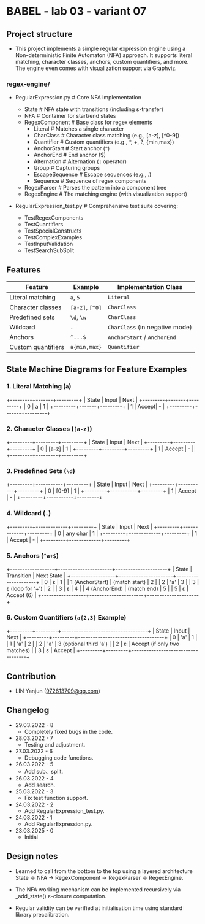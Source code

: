 # BABEL - lab 03 - variant 07

## Project structure

- This project implements a simple regular
   expression engine using a Non-deterministic
   Finite Automaton (NFA) approach. It supports
   literal matching, character classes, anchors,
   custom quantifiers, and more. The engine even
   comes with visualization support via Graphviz.

### regex-engine/

- RegularExpression.py # Core NFA implementation
   - State # NFA state with transitions
      (including ε-transfer)
   - NFA # Container for start/end states
   - RegexComponent # Base class for regex
      elements
      - Literal # Matches a single character
      - CharClass # Character class matching
         (e.g., [a-z], [^0-9])
      - Quantifier # Custom quantifiers
         (e.g., *, +, ?, {min,max})
      - AnchorStart # Start anchor (^)
      - AnchorEnd # End anchor ($)
      - Alternation # Alternation (`|` operator)
      - Group # Capturing groups
      - EscapeSequence # Escape sequences
         (e.g., \.)
      - Sequence # Sequence of regex components
   - RegexParser # Parses the pattern into
      a component tree
   - RegexEngine # The matching engine
      (with visualization support)

- RegularExpression_test.py # Comprehensive
   test suite covering:
   - TestRegexComponents
   - TestQuantifiers
   - TestSpecialConstructs
   - TestComplexExamples
   - TestInputValidation
   - TestSearchSubSplit

## Features

| Feature             | Example           | Implementation Class           |
|---------------------|-------------------|--------------------------------|
| Literal matching    | `a`, `5`          | `Literal`                      |
| Character classes   | `[a-z]`, `[^0]`   | `CharClass`                    |
| Predefined sets     | `\d`, `\w`        | `CharClass`                    |
| Wildcard            | `.`               | `CharClass` (in negative mode) |
| Anchors             | `^...$`           | `AnchorStart` / `AnchorEnd`    |
| Custom quantifiers  | `a{min,max}`      | `Quantifier`                   |

## State Machine Diagrams for Feature Examples

### 1. Literal Matching (`a`)

+---------+-------+---------+ | State | Input | Next |
+---------+-------+---------+ | 0 | a | 1 |
+---------+-------+---------+ | 1 | Accept| - |
+---------+-------+---------+

### 2. Character Classes (`[a-z]`)

+---------+---------+---------+ | State | Input | Next |
+---------+---------+---------+ | 0 | [a-z] | 1 |
+---------+---------+---------+ | 1 | Accept | - |
+---------+---------+---------+

### 3. Predefined Sets (`\d`)

+---------+-----------+---------+ | State | Input | Next |
+---------+-----------+---------+ | 0 | [0-9] | 1 |
+---------+-----------+---------+ | 1 | Accept | - |
+---------+-----------+---------+

### 4. Wildcard (`.`)

+---------+-------------+---------+ | State | Input | Next |
+---------+-------------+---------+ | 0 | any char | 1 |
+---------+-------------+---------+ | 1 | Accept | - |
+---------+-------------+---------+

### 5. Anchors (`^a+$`)

+------------------+----------------------+---------------------+
| State | Transition | Next State |
+------------------+----------------------+---------------------+
| 0 | ε | 1 | | 1 (AnchorStart) | (match start)
| 2 | | 2 | 'a' | 3 | | 3 | ε (loop for '+') | 2 | | 3 | ε | 4 | | 4
(AnchorEnd) | (match end) | 5 | | 5 | ε | Accept (6) |
+------------------+----------------------+---------------------+

### 6. Custom Quantifiers (`a{2,3}` Example)

+---------+---------+-----------------------------------+
| State | Input | Next |
+---------+---------+-----------------------------------+
| 0 | 'a' | 1 | | 1 | 'a' | 2 | | 2 | 'a' | 3 (optional third 'a')
 | | 2 | ε | Accept (if only two matches) | | 3 | ε | Accept |
 +---------+---------+-----------------------------------+

## Contribution

- LIN Yanjun (972613709@qq.com)

## Changelog

- 29.03.2022 - 8
   - Completely fixed bugs in the code.
- 28.03.2022 - 7
   - Testing and adjustment.
- 27.03.2022 - 6
   - Debugging code functions.
- 26.03.2022 - 5
   - Add sub、split.
- 26.03.2022 - 4
   - Add search.
- 25.03.2022 - 3
   - Fix test function support.
- 24.03.2022 - 2
   - Add RegularExpression_test.py.
- 24.03.2022 - 1
   - Add RegularExpression.py.
- 23.03.2025 - 0
   - Initial

## Design notes

- Learned to call from the bottom to the top using a layered architecture
   State → NFA → RegexComponent → RegexParser → RegexEngine.

- The NFA working mechanism can be implemented recursively via
   _add_state() ε-closure computation.

- Regular validity can be verified at initialisation time
   using standard library precalibration.
